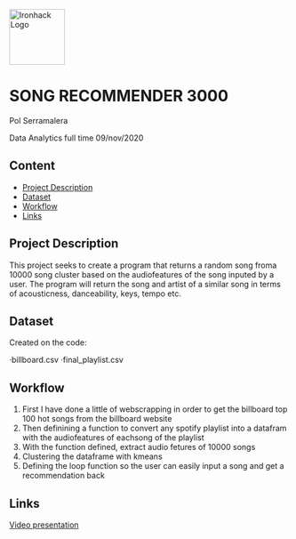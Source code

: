 <img src="https://bit.ly/2VnXWr2" alt="Ironhack Logo" width="100"/>

# SONG RECOMMENDER 3000
Pol Serramalera

Data Analytics full time 09/nov/2020

## Content
- [Project Description](#project-description)
- [Dataset](#dataset)
- [Workflow](#workflow)
- [Links](#links)


## Project Description
This project seeks to create a program that returns a random song froma 10000 song cluster based on the audiofeatures of the song inputed by a user. The program will return the song and artist of a similar song in terms of acousticness, danceability, keys, tempo etc.


## Dataset
Created on the code:

·billboard.csv
·final_playlist.csv

## Workflow

1. First I have done a little of webscrapping in order to get the billboard top 100 hot songs from the billboard website
2. Then definining a function to convert any spotify playlist into a datafram with the audiofeatures of eachsong of the playlist
3. With the function defined, extract audio fetures of 10000 songs
4. Clustering the dataframe with kmeans
5. Defining the loop function so the user can easily input a song and get a recommendation back

## Links  
[Video presentation](https://drive.google.com/file/d/1KQPqwgiSVdG6qKZaUzcGv_tCApZOORp3/view?usp=sharing)  

